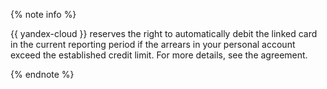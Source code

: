 {% note info %}

{{ yandex-cloud }} reserves the right to automatically debit the linked card in the current reporting period if the arrears in your personal account exceed the established credit limit. For more details, see the agreement.

{% endnote %}
